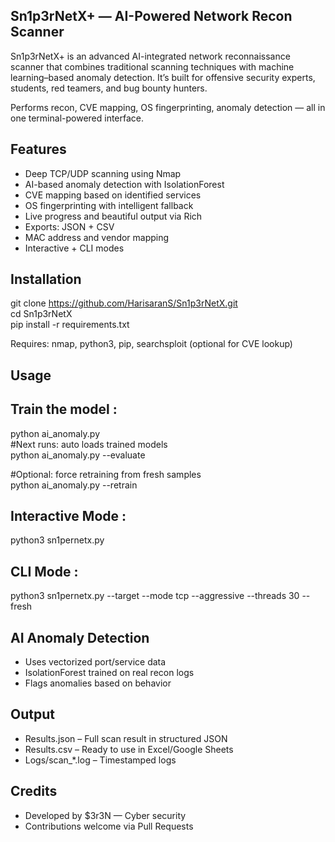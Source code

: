 ## Sn1p3rNetX+ — AI-Powered Network Recon Scanner

Sn1p3rNetX+ is an advanced AI-integrated network reconnaissance scanner that combines traditional scanning techniques with machine learning–based anomaly detection. 
It’s built for offensive security experts, students, red teamers, and bug bounty hunters.

Performs recon, CVE mapping, OS fingerprinting, anomaly detection — all in one terminal-powered interface.

## Features

-  Deep TCP/UDP scanning using Nmap
-  AI-based anomaly detection with IsolationForest
-  CVE mapping based on identified services
-  OS fingerprinting with intelligent fallback
-  Live progress and beautiful output via Rich
-  Exports: JSON + CSV
-  MAC address and vendor mapping
-  Interactive + CLI modes

## Installation

git clone https://github.com/HarisaranS/Sn1p3rNetX.git \
cd Sn1p3rNetX \
pip install -r requirements.txt

Requires: nmap, python3, pip, searchsploit (optional for CVE lookup)

## Usage

## Train the model : 

python ai_anomaly.py \
#Next runs: auto loads trained models \
python ai_anomaly.py --evaluate 

#Optional: force retraining from fresh samples \
python ai_anomaly.py --retrain 

## Interactive Mode :

python3 sn1pernetx.py

## CLI Mode :

python3 sn1pernetx.py --target <target> --mode tcp --aggressive --threads 30 --fresh

## AI Anomaly Detection

- Uses vectorized port/service data
- IsolationForest trained on real recon logs
- Flags anomalies based on behavior

## Output

- Results.json – Full scan result in structured JSON
- Results.csv – Ready to use in Excel/Google Sheets
- Logs/scan_*.log – Timestamped logs

## Credits

- Developed by $3r3N — Cyber security
- Contributions welcome via Pull Requests
